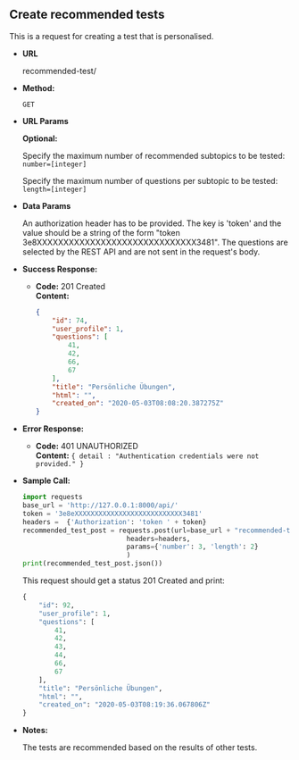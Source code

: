 **Create recommended tests**
----
  This is a request for creating a test that is personalised. 
  
* **URL**

  recommended-test/

* **Method:**

  `GET` 
  
*  **URL Params**
  
    **Optional:** <br>
                    
    Specify the maximum number of recommended subtopics to be tested:  <br>
    `number=[integer]`
    
    Specify the maximum number of questions per subtopic to be tested:  <br>
    `length=[integer]`
         
  
* **Data Params**

    An authorization header has to be provided. The key is 'token' 
    and the value should be a string of the form "token 3e8XXXXXXXXXXXXXXXXXXXXXXXXXXXXXX3481". 
    The questions are selected by the REST API and are not sent in the request's body. 
    
* **Success Response:**

  * **Code:** 201 Created <br />
    **Content:** 
    ```json
    {
        "id": 74,
        "user_profile": 1,
        "questions": [
            41,
            42,
            66,
            67
        ],
        "title": "Persönliche Übungen",
        "html": "",
        "created_on": "2020-05-03T08:08:20.387275Z"
    }
    ```
  
* **Error Response:**

  * **Code:** 401 UNAUTHORIZED <br />
    **Content:** `{ detail : "Authentication credentials were not provided." }`

    
* **Sample Call:**

   ```python
   import requests
   base_url = 'http://127.0.0.1:8000/api/'
   token = '3e8eXXXXXXXXXXXXXXXXXXXXXXXXXXX3481'
   headers =  {'Authorization': 'token ' + token}
   recommended_test_post = requests.post(url=base_url + "recommended-test/",
                             headers=headers,
                             params={'number': 3, 'length': 2}
                             )
   print(recommended_test_post.json())
  ``` 
     
  This request should get a status 201 Created and print:
  ```python
  {
      "id": 92,
      "user_profile": 1,
      "questions": [
          41,
          42,
          43,
          44,
          66,
          67
      ],
      "title": "Persönliche Übungen",
      "html": "",
      "created_on": "2020-05-03T08:19:36.067806Z"
  }
  

  ```
    
* **Notes:**

  The tests are recommended based on the results of other tests.     
